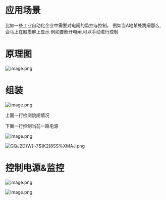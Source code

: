 
# 应用场景

比如一些工业自动化企业中需要对电闸的监控与控制。
例如当A地某处跳闸那么,会马上在触摸屏上显示
例如要断开电闸,可以手动进行控制

# 原理图

![image.png](https://image.3001.net/images/20240409/1712675270_661559c61c16c6b93b987.png!small)


# 组装

![image.png](https://image.3001.net/images/20240409/1712675329_66155a01e998d5deab3cf.png!small)


上面一行检测跳闸情况

下面一行控制当前一路电源

![image.png](https://image.3001.net/images/20240409/1712675523_66155ac3f35ee6c2867c4.png!small)

![GQJ2D}W\[~7$\]K2\]8SS%XMAJ.png](https://image.3001.net/images/20240409/1712677874_661563f28197b6efbdff0.png!small)

# 控制电源&监控

![image.png](https://image.3001.net/images/20240409/1712677955_6615644370081dcf309cb.png!small)

![image.png](https://image.3001.net/images/20240410/1712678469_661566450f4cb86a0f4dd.png!small)
